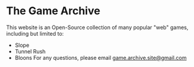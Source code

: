 # The Game Archive
This website is an Open-Source collection of many popular "web" games, including but limited to: 
- Slope
- Tunnel Rush
- Bloons
For any questions, please email game.archive.site@gmail.com
